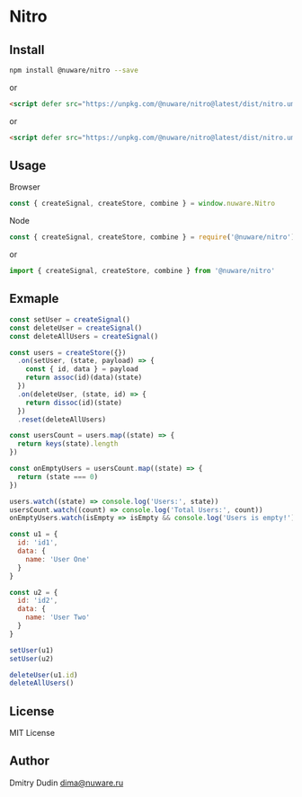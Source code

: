 # Nitro

## Install

```bash
npm install @nuware/nitro --save
```

or

```html
<script defer src="https://unpkg.com/@nuware/nitro@latest/dist/nitro.umd.js"></script>
```

or

```html
<script defer src="https://unpkg.com/@nuware/nitro@latest/dist/nitro.umd.min.js"></script>
```


## Usage

Browser

```javascript
const { createSignal, createStore, combine } = window.nuware.Nitro
```

Node

```javascript
const { createSignal, createStore, combine } = require('@nuware/nitro')
```

or

```javascript
import { createSignal, createStore, combine } from '@nuware/nitro'
```

## Exmaple

```javascript
const setUser = createSignal()
const deleteUser = createSignal()
const deleteAllUsers = createSignal()

const users = createStore({})
  .on(setUser, (state, payload) => {
    const { id, data } = payload
    return assoc(id)(data)(state)
  })
  .on(deleteUser, (state, id) => {
    return dissoc(id)(state)
  })
  .reset(deleteAllUsers)

const usersCount = users.map((state) => {
  return keys(state).length
})

const onEmptyUsers = usersCount.map((state) => {
  return (state === 0)
})

users.watch((state) => console.log('Users:', state))
usersCount.watch((count) => console.log('Total Users:', count))
onEmptyUsers.watch(isEmpty => isEmpty && console.log('Users is empty!'))

const u1 = {
  id: 'id1',
  data: {
    name: 'User One'
  }
}

const u2 = {
  id: 'id2',
  data: {
    name: 'User Two'
  }
}

setUser(u1)
setUser(u2)

deleteUser(u1.id)
deleteAllUsers()
```

## License

MIT License

## Author

Dmitry Dudin <dima@nuware.ru>
